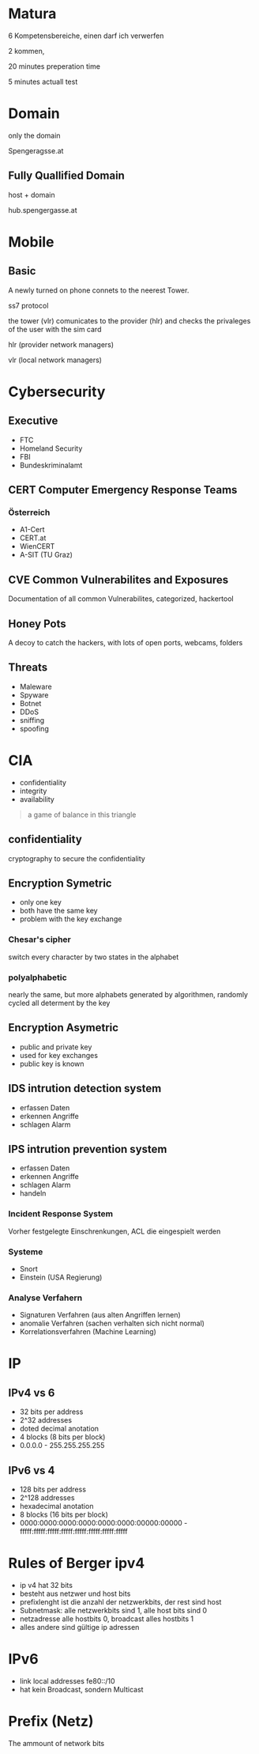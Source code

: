 # Matura

6 Kompetensbereiche, einen darf ich verwerfen

2 kommen, 

20 minutes preperation time

5 minutes actuall test


# Domain
only the domain

Spengeragsse.at
## Fully Quallified Domain
host + domain

hub.spengergasse.at

# Mobile
## Basic
A newly turned on phone connets to the neerest Tower.

ss7 protocol

the tower (vlr) comunicates to the provider (hlr) and checks the privaleges of the user with the sim card

hlr (provider network managers) 

vlr (local network managers)






# Cybersecurity
## Executive
* FTC
* Homeland Security
* FBI
* Bundeskriminalamt

## CERT Computer Emergency Response Teams
### Österreich
* A1-Cert
* CERT.at
* WienCERT
* A-SIT (TU Graz)


## CVE Common Vulnerabilites and Exposures
Documentation of all common Vulnerabilites, categorized, hackertool 

## Honey Pots
A decoy to catch the hackers, with lots of open ports, webcams, folders

## Threats
* Maleware
* Spyware
* Botnet
* DDoS
* sniffing
* spoofing
  
# CIA 
* confidentiality
* integrity
* availability
> a game of balance in this triangle

## confidentiality
cryptography to secure the confidentiality

## Encryption Symetric
* only one key
* both have the same key
* problem with the key exchange
  
### Chesar's cipher
switch every character by two states in the alphabet

### polyalphabetic
nearly the same, but more alphabets generated by algorithmen, randomly cycled all determent by the key



## Encryption Asymetric
* public and private key
* used for key exchanges
* public key is known



## IDS intrution detection system
* erfassen Daten
* erkennen Angriffe
* schlagen Alarm



## IPS intrution prevention system
* erfassen Daten
* erkennen Angriffe
* schlagen Alarm
* handeln

### Incident Response System
Vorher festgelegte Einschrenkungen, ACL die eingespielt werden

### Systeme
* Snort
* Einstein (USA Regierung)

### Analyse Verfahern
* Signaturen Verfahren (aus alten Angriffen lernen)
* anomalie Verfahren (sachen verhalten sich nicht normal)
* Korrelationsverfahren (Machine Learning)

# IP
## IPv4 vs 6
* 32 bits per address
* 2^32 addresses
* doted decimal anotation
* 4 blocks (8 bits per block)
* 0.0.0.0 - 255.255.255.255

## IPv6 vs 4
* 128 bits per address
* 2^128 addresses
* hexadecimal anotation
* 8 blocks (16 bits per block)
* 0000:0000:0000:0000:0000:0000:00000:00000 - fffff:fffff:fffff:fffff:fffff:fffff:fffff:fffff

# Rules of Berger ipv4
* ip v4 hat 32 bits
* besteht aus netzwer und host bits
* prefixlenght ist die anzahl der netzwerkbits, der rest sind host
* Subnetmask: alle netzwerkbits sind 1, alle host bits sind 0
* netzadresse alle hostbits 0, broadcast alles hostbits 1
* alles andere sind gültige ip adressen 

# IPv6
* link local addresses fe80::/10
* hat kein Broadcast, sondern Multicast

# Prefix (Netz)
The ammount of network bits

